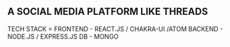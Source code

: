 ## A SOCIAL MEDIA PLATFORM LIKE THREADS 
TECH STACK =
FRONTEND - REACT.JS / CHAKRA-UI /ATOM
BACKEND - NODE.JS / EXPRESS.JS
DB - MONGO 